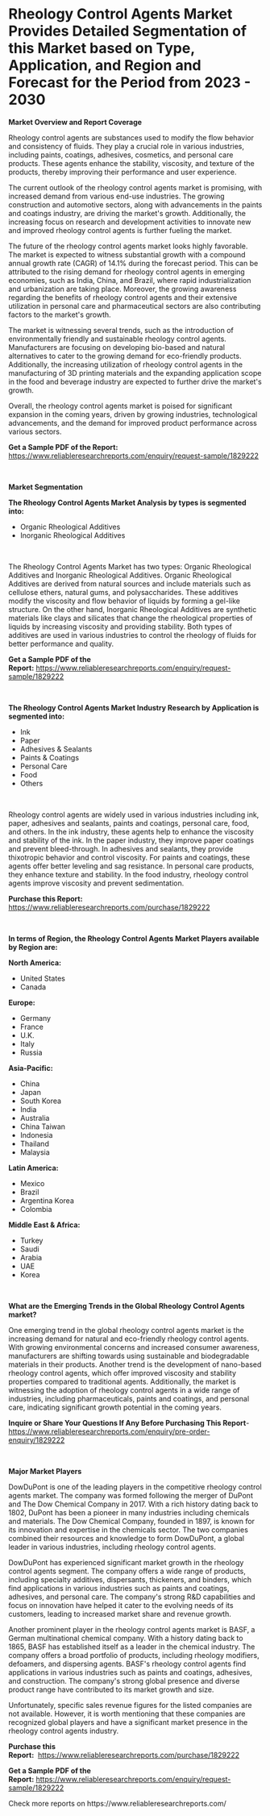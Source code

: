 <p><h1>Rheology Control Agents Market Provides Detailed Segmentation of this Market based on Type, Application, and Region and Forecast for the Period from 2023 - 2030</h1></p><p><strong>Market Overview and Report Coverage</strong></p>
<p><p>Rheology control agents are substances used to modify the flow behavior and consistency of fluids. They play a crucial role in various industries, including paints, coatings, adhesives, cosmetics, and personal care products. These agents enhance the stability, viscosity, and texture of the products, thereby improving their performance and user experience.</p><p>The current outlook of the rheology control agents market is promising, with increased demand from various end-use industries. The growing construction and automotive sectors, along with advancements in the paints and coatings industry, are driving the market's growth. Additionally, the increasing focus on research and development activities to innovate new and improved rheology control agents is further fueling the market.</p><p>The future of the rheology control agents market looks highly favorable. The market is expected to witness substantial growth with a compound annual growth rate (CAGR) of 14.1% during the forecast period. This can be attributed to the rising demand for rheology control agents in emerging economies, such as India, China, and Brazil, where rapid industrialization and urbanization are taking place. Moreover, the growing awareness regarding the benefits of rheology control agents and their extensive utilization in personal care and pharmaceutical sectors are also contributing factors to the market's growth.</p><p>The market is witnessing several trends, such as the introduction of environmentally friendly and sustainable rheology control agents. Manufacturers are focusing on developing bio-based and natural alternatives to cater to the growing demand for eco-friendly products. Additionally, the increasing utilization of rheology control agents in the manufacturing of 3D printing materials and the expanding application scope in the food and beverage industry are expected to further drive the market's growth.</p><p>Overall, the rheology control agents market is poised for significant expansion in the coming years, driven by growing industries, technological advancements, and the demand for improved product performance across various sectors.</p></p>
<p><strong>Get a Sample PDF of the Report:</strong> <a href="https://www.reliableresearchreports.com/enquiry/request-sample/1829222">https://www.reliableresearchreports.com/enquiry/request-sample/1829222</a></p>
<p>&nbsp;</p>
<p><strong>Market Segmentation</strong></p>
<p><strong>The Rheology Control Agents Market Analysis by types is segmented into:</strong></p>
<p><ul><li>Organic Rheological Additives</li><li>Inorganic Rheological Additives</li></ul></p>
<p>&nbsp;</p>
<p><p>The Rheology Control Agents Market has two types: Organic Rheological Additives and Inorganic Rheological Additives. Organic Rheological Additives are derived from natural sources and include materials such as cellulose ethers, natural gums, and polysaccharides. These additives modify the viscosity and flow behavior of liquids by forming a gel-like structure. On the other hand, Inorganic Rheological Additives are synthetic materials like clays and silicates that change the rheological properties of liquids by increasing viscosity and providing stability. Both types of additives are used in various industries to control the rheology of fluids for better performance and quality.</p></p>
<p><strong>Get a Sample PDF of the Report:</strong>&nbsp;<a href="https://www.reliableresearchreports.com/enquiry/request-sample/1829222">https://www.reliableresearchreports.com/enquiry/request-sample/1829222</a></p>
<p>&nbsp;</p>
<p><strong>The Rheology Control Agents Market Industry Research by Application is segmented into:</strong></p>
<p><ul><li>Ink</li><li>Paper</li><li>Adhesives & Sealants</li><li>Paints & Coatings</li><li>Personal Care</li><li>Food</li><li>Others</li></ul></p>
<p>&nbsp;</p>
<p><p>Rheology control agents are widely used in various industries including ink, paper, adhesives and sealants, paints and coatings, personal care, food, and others. In the ink industry, these agents help to enhance the viscosity and stability of the ink. In the paper industry, they improve paper coatings and prevent bleed-through. In adhesives and sealants, they provide thixotropic behavior and control viscosity. For paints and coatings, these agents offer better leveling and sag resistance. In personal care products, they enhance texture and stability. In the food industry, rheology control agents improve viscosity and prevent sedimentation.</p></p>
<p><strong>Purchase this Report:</strong>&nbsp; <a href="https://www.reliableresearchreports.com/purchase/1829222">https://www.reliableresearchreports.com/purchase/1829222</a></p>
<p>&nbsp;</p>
<p><strong>In terms of Region, the Rheology Control Agents Market Players available by Region are:</strong></p>
<p>
    <p> <strong> North America: </strong>
        <ul>
            <li>United States</li>
            <li>Canada</li>
        </ul>
        </p> 
    <p> <strong> Europe: </strong>
        <ul>
            <li>Germany</li>
            <li>France</li>
            <li>U.K.</li>
            <li>Italy</li>
            <li>Russia</li>
        </ul>
        </p> 
    <p> <strong> Asia-Pacific: </strong>
        <ul>
            <li>China</li>
            <li>Japan</li>
            <li>South Korea</li>
            <li>India</li>
            <li>Australia</li>
            <li>China Taiwan</li>
            <li>Indonesia</li>
            <li>Thailand</li>
            <li>Malaysia</li>
        </ul>
        </p> 
    <p> <strong> Latin America: </strong>
        <ul>
            <li>Mexico</li>
            <li>Brazil</li>
            <li>Argentina Korea</li>
            <li>Colombia</li>
        </ul>
        </p> 
    <p> <strong> Middle East & Africa: </strong>
        <ul>
            <li>Turkey</li>
            <li>Saudi</li>
            <li>Arabia</li>
            <li>UAE</li>
            <li>Korea</li>
        </ul>
    </p>
    </p>
<p>&nbsp;</p>
<p><strong>What are the Emerging Trends in the Global Rheology Control Agents market?</strong></p>
<p><p>One emerging trend in the global rheology control agents market is the increasing demand for natural and eco-friendly rheology control agents. With growing environmental concerns and increased consumer awareness, manufacturers are shifting towards using sustainable and biodegradable materials in their products. Another trend is the development of nano-based rheology control agents, which offer improved viscosity and stability properties compared to traditional agents. Additionally, the market is witnessing the adoption of rheology control agents in a wide range of industries, including pharmaceuticals, paints and coatings, and personal care, indicating significant growth potential in the coming years.</p></p>
<p><strong>Inquire or Share Your Questions If Any Before Purchasing This Report</strong>- <a href="https://www.reliableresearchreports.com/enquiry/pre-order-enquiry/1829222">https://www.reliableresearchreports.com/enquiry/pre-order-enquiry/1829222</a></p>
<p>&nbsp;</p>
<p><strong>Major Market Players</strong></p>
<p><p>DowDuPont is one of the leading players in the competitive rheology control agents market. The company was formed following the merger of DuPont and The Dow Chemical Company in 2017. With a rich history dating back to 1802, DuPont has been a pioneer in many industries including chemicals and materials. The Dow Chemical Company, founded in 1897, is known for its innovation and expertise in the chemicals sector. The two companies combined their resources and knowledge to form DowDuPont, a global leader in various industries, including rheology control agents.</p><p>DowDuPont has experienced significant market growth in the rheology control agents segment. The company offers a wide range of products, including specialty additives, dispersants, thickeners, and binders, which find applications in various industries such as paints and coatings, adhesives, and personal care. The company's strong R&D capabilities and focus on innovation have helped it cater to the evolving needs of its customers, leading to increased market share and revenue growth.</p><p>Another prominent player in the rheology control agents market is BASF, a German multinational chemical company. With a history dating back to 1865, BASF has established itself as a leader in the chemical industry. The company offers a broad portfolio of products, including rheology modifiers, defoamers, and dispersing agents. BASF's rheology control agents find applications in various industries such as paints and coatings, adhesives, and construction. The company's strong global presence and diverse product range have contributed to its market growth and size.</p><p>Unfortunately, specific sales revenue figures for the listed companies are not available. However, it is worth mentioning that these companies are recognized global players and have a significant market presence in the rheology control agents industry.</p></p>
<p><strong>Purchase this Report:</strong>&nbsp;&nbsp;<a href="https://www.reliableresearchreports.com/purchase/1829222">https://www.reliableresearchreports.com/purchase/1829222</a></p>
<p></p>
<p><strong>Get a Sample PDF of the Report:</strong>&nbsp;<a href="https://www.reliableresearchreports.com/enquiry/request-sample/1829222">https://www.reliableresearchreports.com/enquiry/request-sample/1829222</a></p>
<p>Check more reports on https://www.reliableresearchreports.com/</p>